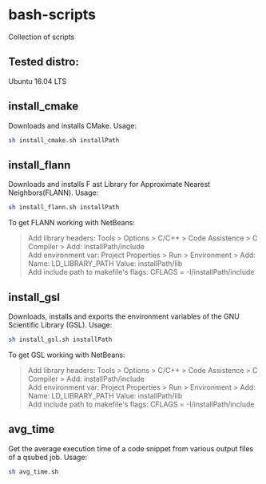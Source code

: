 # bash-scripts
Collection of scripts

## Tested distro:
Ubuntu 16.04 LTS

## install_cmake
Downloads and installs CMake. Usage: <br/>
```bash
sh install_cmake.sh installPath
```
## install_flann
Downloads and installs F ast Library for Approximate Nearest Neighbors(FLANN). Usage: <br/>
```bash
sh install_flann.sh installPath
```
To get FLANN working with NetBeans: <br/>
> Add library headers: Tools > Options > C/C++ > Code Assistence > C Compiler > Add: installPath/include <br/>
> Add environment var: Project Properties > Run > Environment > Add: Name: LD_LIBRARY_PATH	Value: installPath/lib <br/>
> Add include path to makefile's flags: CFLAGS = -I/installPath/include <br/>

## install_gsl
Downloads, installs and exports the environment variables of the GNU Scientific Library (GSL). Usage: <br/>
```bash
sh install_gsl.sh installPath
```
To get GSL working with NetBeans: <br/>
> Add library headers: Tools > Options > C/C++ > Code Assistence > C Compiler > Add: installPath/include <br/>
> Add environment var: Project Properties > Run > Environment > Add: Name: LD_LIBRARY_PATH	Value: installPath/lib <br/>
> Add include path to makefile's flags: CFLAGS = -I/installPath/include <br/>

## avg_time
Get the average execution time of a code snippet from various output files of a qsubed job.  Usage: <br/>

```bash
sh avg_time.sh
```
